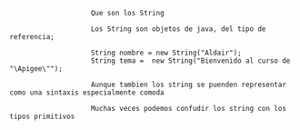 

                        Que son los String 

                        Los String son objetos de java, del tipo de referencia;

                        String nombre = new String("Aldair");
                        String tema =  new String("Bienvenido al curso de "\Apigee\"");

                        Aunque tambien los string se puenden representar como una sintaxis especialmente comoda 

                        Muchas veces podemos confudir los string con los tipos primitivos